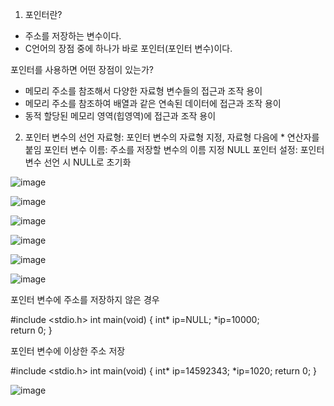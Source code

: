 1. 포인터란?
- 주소를 저장하는 변수이다.
- C언어의 장점 중에 하나가 바로 포인터(포인터 변수)이다.

포인터를 사용하면 어떤 장점이 있는가?
- 메모리 주소를 참조해서 다양한 자료형 변수들의 접근과 조작 용이
- 메모리 주소를 참조하여 배열과 같은 연속된 데이터에 접근과 조작 용이
- 동적 할당된 메모리 영역(힙영역)에 접근과 조작 용이 

2. 포인터 변수의 선언
자료형: 포인터 변수의 자료형 지정, 자료형 다음에 * 연산자를 붙임
포인터 변수 이름: 주소를 저장할 변수의 이름 지정
NULL 포인터 설정: 포인터 변수 선언 시 NULL로 초기화

![image](https://user-images.githubusercontent.com/76800974/112608317-88040680-8e5d-11eb-96a0-784cd8b4396a.png)

![image](https://user-images.githubusercontent.com/76800974/112608369-96eab900-8e5d-11eb-8183-63b58241ab6e.png)

![image](https://user-images.githubusercontent.com/76800974/112608384-9a7e4000-8e5d-11eb-8aad-32729a361675.png)

![image](https://user-images.githubusercontent.com/76800974/112608402-9e11c700-8e5d-11eb-98ab-8fe48812c55f.png)

![image](https://user-images.githubusercontent.com/76800974/112608424-a407a800-8e5d-11eb-871e-6a7a2b51650d.png)

![image](https://user-images.githubusercontent.com/76800974/112608446-ac5fe300-8e5d-11eb-926e-0195d81a369c.png)

포인터 변수에 주소를 저장하지 않은 경우

#include <stdio.h>
int main(void)
{
   int* ip=NULL;
   *ip=10000;  
   return 0;
}

포인터 변수에 이상한 주소 저장

#include <stdio.h>
int main(void)
{
   int* ip=14592343;
   *ip=1020;
   return 0;
}

![image](https://user-images.githubusercontent.com/76800974/112608476-b41f8780-8e5d-11eb-8ae3-c732a7e8b328.png)
